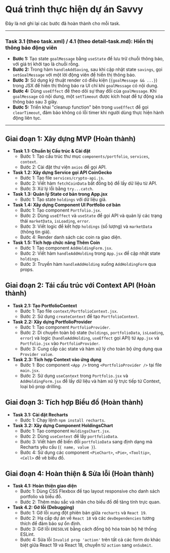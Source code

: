# Quá trình thực hiện dự án Savvy

Đây là nơi ghi lại các bước đã hoàn thành cho mỗi task.

---

### Task 3.1 (theo task.xml) / 4.1 (theo detail-task.md): Hiển thị thông báo động viên

- **Bước 1:** Tạo state `goalMessage` bằng `useState` để lưu trữ chuỗi thông báo, với giá trị khởi tạo là chuỗi rỗng.
- **Bước 2:** Trong hàm `handleAddSaving`, sau khi cập nhật state `savings`, gọi `setGoalMessage` với một lời động viên để hiển thị thông báo.
- **Bước 3:** Sử dụng kỹ thuật render có điều kiện (`{goalMessage && ...}`) trong JSX để hiển thị thông báo ra UI chỉ khi `goalMessage` có nội dung.
- **Bước 4:** Dùng `useEffect` để theo dõi sự thay đổi của `goalMessage`. Khi `goalMessage` có nội dung, một `setTimeout` được kích hoạt để tự động xóa thông báo sau 3 giây.
- **Bước 5:** Triển khai "cleanup function" bên trong `useEffect` để gọi `clearTimeout`, đảm bảo không có lỗi timer khi người dùng thực hiện hành động liên tục.

---

## Giai đoạn 1: Xây dựng MVP (Hoàn thành)

- **Task 1.1: Chuẩn bị Cấu trúc & Cài đặt**
  - Bước 1: Tạo cấu trúc thư mục `components/portfolio`, `services`, `context`.
  - Bước 2: Cài đặt thư viện `axios` để gọi API.
- **Task 1.2: Xây dựng Service gọi API CoinGecko**
  - Bước 1: Tạo file `services/crypto-api.js`.
  - Bước 2: Viết hàm `fetchCoinData` bất đồng bộ để lấy dữ liệu từ API.
  - Bước 3: Xử lý lỗi bằng `try...catch`.
- **Task 1.3: Quản lý State cơ bản trong App.jsx**
  - Bước 1: Tạo state `holdings` với dữ liệu giả.
- **Task 1.4: Xây dựng Component UI Portfolio cơ bản**
  - Bước 1: Tạo component `Portfolio.jsx`.
  - Bước 2: Dùng `useEffect` và `useState` để gọi API và quản lý các trạng thái `marketData`, `isLoading`, `error`.
  - Bước 3: Viết logic để kết hợp `holdings` (số lượng) và `marketData` (thông tin giá).
  - Bước 4: Render danh sách các coin ra giao diện.
- **Task 1.5: Tích hợp chức năng Thêm Coin**
  - Bước 1: Tạo component `AddHoldingForm.jsx`.
  - Bước 2: Viết hàm `handleAddHolding` trong `App.jsx` để cập nhật state `holdings`.
  - Bước 3: Truyền hàm `handleAddHolding` xuống `AddHoldingForm` qua props.

## Giai đoạn 2: Tái cấu trúc với Context API (Hoàn thành)

- **Task 2.1: Tạo PortfolioContext**
  - Bước 1: Tạo file `context/PortfolioContext.jsx`.
  - Bước 2: Sử dụng `createContext` để tạo `PortfolioContext`.
- **Task 2.2: Xây dựng PortfolioProvider**
  - Bước 1: Tạo component `PortfolioProvider`.
  - Bước 2: Di chuyển toàn bộ state (`holdings`, `portfolioData`, `isLoading`, `error`) và logic (`handleAddHolding`, `useEffect` gọi API) từ `App.jsx` và `Portfolio.jsx` vào `PortfolioProvider`.
  - Bước 3: Cung cấp các state và hàm xử lý cho toàn bộ ứng dụng qua `Provider value`.
- **Task 2.3: Tích hợp Context vào ứng dụng**
  - Bước 1: Bọc component `<App />` trong `<PortfolioProvider />` tại file `main.jsx`.
  - Bước 2: Sử dụng `useContext` trong `Portfolio.jsx` và `AddHoldingForm.jsx` để lấy dữ liệu và hàm xử lý trực tiếp từ Context, loại bỏ prop drilling.

## Giai đoạn 3: Tích hợp Biểu đồ (Hoàn thành)

- **Task 3.1: Cài đặt Recharts**
  - Bước 1: Chạy lệnh `npm install recharts`.
- **Task 3.2: Xây dựng Component HoldingsChart**
  - Bước 1: Tạo component `HoldingsChart.jsx`.
  - Bước 2: Dùng `useContext` để lấy `portfolioData`.
  - Bước 3: Viết hàm để biến đổi `portfolioData` sang định dạng mà Recharts yêu cầu (`{ name, value }`).
  - Bước 4: Sử dụng các component `<PieChart>`, `<Pie>`, `<Tooltip>`, `<Cell>` để vẽ biểu đồ.

## Giai đoạn 4: Hoàn thiện & Sửa lỗi (Hoàn thành)

- **Task 4.1: Hoàn thiện giao diện**
  - Bước 1: Dùng CSS Flexbox để tạo layout responsive cho danh sách portfolio và biểu đồ.
  - Bước 2: Thêm màu sắc và nhãn cho biểu đồ để tăng tính trực quan.
- **Task 4.2: Gỡ lỗi (Debugging)**
  - Bước 1: Gỡ lỗi xung đột phiên bản giữa `recharts` và `React 19`.
  - Bước 2: Hạ cấp dự án về `React 18` và các `devDependencies` tương thích để đảm bảo sự ổn định.
  - Bước 3: Gỡ lỗi `ERESOLVE` bằng cách đồng bộ hóa toàn bộ hệ thống ESLint.
  - Bước 4: Sửa lỗi `Invalid prop 'action'` trên tất cả các form do khác biệt giữa React 19 và React 18, chuyển từ `action` sang `onSubmit`.